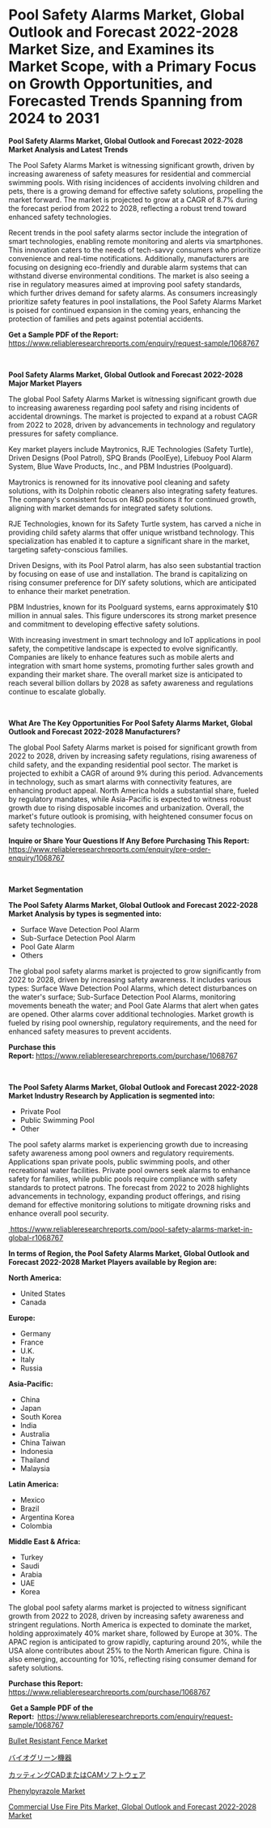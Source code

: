 <p><h1>Pool Safety Alarms Market, Global Outlook and Forecast 2022-2028 Market Size, and Examines its Market Scope, with a Primary Focus on Growth Opportunities, and Forecasted Trends Spanning from 2024 to 2031</h1></p><p><strong>Pool Safety Alarms Market, Global Outlook and Forecast 2022-2028 Market Analysis and Latest Trends</strong></p>
<p><p>The Pool Safety Alarms Market is witnessing significant growth, driven by increasing awareness of safety measures for residential and commercial swimming pools. With rising incidences of accidents involving children and pets, there is a growing demand for effective safety solutions, propelling the market forward. The market is projected to grow at a CAGR of 8.7% during the forecast period from 2022 to 2028, reflecting a robust trend toward enhanced safety technologies.</p><p>Recent trends in the pool safety alarms sector include the integration of smart technologies, enabling remote monitoring and alerts via smartphones. This innovation caters to the needs of tech-savvy consumers who prioritize convenience and real-time notifications. Additionally, manufacturers are focusing on designing eco-friendly and durable alarm systems that can withstand diverse environmental conditions. The market is also seeing a rise in regulatory measures aimed at improving pool safety standards, which further drives demand for safety alarms. As consumers increasingly prioritize safety features in pool installations, the Pool Safety Alarms Market is poised for continued expansion in the coming years, enhancing the protection of families and pets against potential accidents.</p></p>
<p><strong>Get a Sample PDF of the Report:&nbsp;</strong> <a href="https://www.reliableresearchreports.com/enquiry/request-sample/1068767">https://www.reliableresearchreports.com/enquiry/request-sample/1068767</a></p>
<p>&nbsp;</p>
<p><strong>Pool Safety Alarms Market, Global Outlook and Forecast 2022-2028 Major Market Players</strong></p>
<p><p>The global Pool Safety Alarms Market is witnessing significant growth due to increasing awareness regarding pool safety and rising incidents of accidental drownings. The market is projected to expand at a robust CAGR from 2022 to 2028, driven by advancements in technology and regulatory pressures for safety compliance.</p><p>Key market players include Maytronics, RJE Technologies (Safety Turtle), Driven Designs (Pool Patrol), SPQ Brands (PoolEye), Lifebuoy Pool Alarm System, Blue Wave Products, Inc., and PBM Industries (Poolguard). </p><p>Maytronics is renowned for its innovative pool cleaning and safety solutions, with its Dolphin robotic cleaners also integrating safety features. The company's consistent focus on R&D positions it for continued growth, aligning with market demands for integrated safety solutions.</p><p>RJE Technologies, known for its Safety Turtle system, has carved a niche in providing child safety alarms that offer unique wristband technology. This specialization has enabled it to capture a significant share in the market, targeting safety-conscious families.</p><p>Driven Designs, with its Pool Patrol alarm, has also seen substantial traction by focusing on ease of use and installation. The brand is capitalizing on rising consumer preference for DIY safety solutions, which are anticipated to enhance their market penetration.</p><p>PBM Industries, known for its Poolguard systems, earns approximately $10 million in annual sales. This figure underscores its strong market presence and commitment to developing effective safety solutions.</p><p>With increasing investment in smart technology and IoT applications in pool safety, the competitive landscape is expected to evolve significantly. Companies are likely to enhance features such as mobile alerts and integration with smart home systems, promoting further sales growth and expanding their market share. The overall market size is anticipated to reach several billion dollars by 2028 as safety awareness and regulations continue to escalate globally.</p></p>
<p>&nbsp;</p>
<p><strong>What Are The Key Opportunities For Pool Safety Alarms Market, Global Outlook and Forecast 2022-2028 Manufacturers?</strong></p>
<p><p>The global Pool Safety Alarms market is poised for significant growth from 2022 to 2028, driven by increasing safety regulations, rising awareness of child safety, and the expanding residential pool sector. The market is projected to exhibit a CAGR of around 9% during this period. Advancements in technology, such as smart alarms with connectivity features, are enhancing product appeal. North America holds a substantial share, fueled by regulatory mandates, while Asia-Pacific is expected to witness robust growth due to rising disposable incomes and urbanization. Overall, the market's future outlook is promising, with heightened consumer focus on safety technologies.</p></p>
<p><strong>Inquire or Share Your Questions If Any Before Purchasing This Report:</strong> <a href="https://www.reliableresearchreports.com/enquiry/pre-order-enquiry/1068767">https://www.reliableresearchreports.com/enquiry/pre-order-enquiry/1068767</a></p>
<p>&nbsp;</p>
<p><strong>Market Segmentation</strong></p>
<p><strong>The Pool Safety Alarms Market, Global Outlook and Forecast 2022-2028 Market Analysis by types is segmented into:</strong></p>
<p><ul><li>Surface Wave Detection Pool Alarm</li><li>Sub-Surface Detection Pool Alarm</li><li>Pool Gate Alarm</li><li>Others</li></ul></p>
<p><p>The global pool safety alarms market is projected to grow significantly from 2022 to 2028, driven by increasing safety awareness. It includes various types: Surface Wave Detection Pool Alarms, which detect disturbances on the water's surface; Sub-Surface Detection Pool Alarms, monitoring movements beneath the water; and Pool Gate Alarms that alert when gates are opened. Other alarms cover additional technologies. Market growth is fueled by rising pool ownership, regulatory requirements, and the need for enhanced safety measures to prevent accidents.</p></p>
<p><strong>Purchase this Report:&nbsp;</strong><a href="https://www.reliableresearchreports.com/purchase/1068767">https://www.reliableresearchreports.com/purchase/1068767</a></p>
<p>&nbsp;</p>
<p><strong>The Pool Safety Alarms Market, Global Outlook and Forecast 2022-2028 Market Industry Research by Application is segmented into:</strong></p>
<p><ul><li>Private Pool</li><li>Public Swimming Pool</li><li>Other</li></ul></p>
<p><p>The pool safety alarms market is experiencing growth due to increasing safety awareness among pool owners and regulatory requirements. Applications span private pools, public swimming pools, and other recreational water facilities. Private pool owners seek alarms to enhance safety for families, while public pools require compliance with safety standards to protect patrons. The forecast from 2022 to 2028 highlights advancements in technology, expanding product offerings, and rising demand for effective monitoring solutions to mitigate drowning risks and enhance overall pool security.</p></p>
<p><a href="https://www.reliableresearchreports.com/pool-safety-alarms-market-in-global-r1068767">&nbsp;https://www.reliableresearchreports.com/pool-safety-alarms-market-in-global-r1068767</a></p>
<p><strong>In terms of Region, the Pool Safety Alarms Market, Global Outlook and Forecast 2022-2028 Market Players available by Region are:</strong></p>
<p>
    <p> <strong> North America: </strong>
        <ul>
            <li>United States</li>
            <li>Canada</li>
        </ul>
        </p> 
    <p> <strong> Europe: </strong>
        <ul>
            <li>Germany</li>
            <li>France</li>
            <li>U.K.</li>
            <li>Italy</li>
            <li>Russia</li>
        </ul>
        </p> 
    <p> <strong> Asia-Pacific: </strong>
        <ul>
            <li>China</li>
            <li>Japan</li>
            <li>South Korea</li>
            <li>India</li>
            <li>Australia</li>
            <li>China Taiwan</li>
            <li>Indonesia</li>
            <li>Thailand</li>
            <li>Malaysia</li>
        </ul>
        </p> 
    <p> <strong> Latin America: </strong>
        <ul>
            <li>Mexico</li>
            <li>Brazil</li>
            <li>Argentina Korea</li>
            <li>Colombia</li>
        </ul>
        </p> 
    <p> <strong> Middle East & Africa: </strong>
        <ul>
            <li>Turkey</li>
            <li>Saudi</li>
            <li>Arabia</li>
            <li>UAE</li>
            <li>Korea</li>
        </ul>
    </p>
    </p>
<p><p>The global pool safety alarms market is projected to witness significant growth from 2022 to 2028, driven by increasing safety awareness and stringent regulations. North America is expected to dominate the market, holding approximately 40% market share, followed by Europe at 30%. The APAC region is anticipated to grow rapidly, capturing around 20%, while the USA alone contributes about 25% to the North American figure. China is also emerging, accounting for 10%, reflecting rising consumer demand for safety solutions.</p></p>
<p><strong>Purchase this Report: </strong><a href="https://www.reliableresearchreports.com/purchase/1068767">https://www.reliableresearchreports.com/purchase/1068767</a></p>
<p>&nbsp;<strong>Get a Sample PDF of the Report:&nbsp;&nbsp;</strong><a href="https://www.reliableresearchreports.com/enquiry/request-sample/1068767">https://www.reliableresearchreports.com/enquiry/request-sample/1068767</a></p>
<p><strong></strong></p>
<p><p><a href="https://medium.com/@jackiegrady1910/the-bullet-resistant-fence-market-has-grown-significantly-as-a-result-of-several-important-causes-6f8eb066da2c">Bullet Resistant Fence Market</a></p><p><a href="https://medium.com/@alonzomoenrt8956/bio-green-equipment-market-%E3%81%AF-%E3%82%B3%E3%82%B9%E3%83%88%E7%AE%A1%E7%90%86%E3%81%A8%E5%8A%B9%E7%8E%87%E5%90%91%E4%B8%8A%E3%82%92%E5%84%AA%E5%85%88%E3%81%97%E3%81%BE%E3%81%99-%E3%81%95%E3%82%89%E3%81%AB-%E5%A0%B1%E5%91%8A%E6%9B%B8%E3%81%AF%E5%B8%82%E5%A0%B4%E3%81%AE%E9%9C%80%E8%A6%81%E9%9D%A2%E3%81%A8%E4%BE%9B%E7%B5%A6%E9%9D%A2%E3%81%AE%E4%B8%A1%E6%96%B9%E3%82%92%E3%82%AB%E3%83%90%E3%83%BC%E3%81%97%E3%81%A6%E3%81%84%E3%81%BE%E3%81%99-bio-green-equipment-e0dca56bcf80">バイオグリーン機器</a></p><p><a href="https://medium.com/@alonzomoenrt8956/cutting-cad-or-cam-software-market-%E3%81%AE%E3%82%B0%E3%83%AD%E3%83%BC%E3%83%90%E3%83%AB%E5%B8%82%E5%A0%B4%E6%A6%82%E8%A6%81%E3%81%AF-%E4%B8%96%E7%95%8C%E3%81%8A%E3%82%88%E3%81%B3%E4%B8%BB%E8%A6%81%E5%B8%82%E5%A0%B4%E3%81%AB%E3%81%8A%E3%81%91%E3%82%8B%E6%A5%AD%E7%95%8C%E3%81%AB%E5%BD%B1%E9%9F%BF%E3%82%92%E4%B8%8E%E3%81%88%E3%82%8B%E4%B8%BB%E8%A6%81%E3%81%AA%E3%83%88%E3%83%AC%E3%83%B3%E3%83%89%E3%81%AB%E3%81%A4%E3%81%84%E3%81%A6-%E7%8B%AC%E8%87%AA%E3%81%AE%E8%A6%96%E7%82%B9%E3%82%92%E6%8F%90%E4%BE%9B%E3%81%97%E3%81%BE%E3%81%99-fcfb480852e3">カッティングCADまたはCAMソフトウェア</a></p><p><a href="https://issuu.com/reportprime-2/docs/phenylpyrazole-market-size-2030.ppt_5a6ac4e2564317">Phenylpyrazole Market</a></p><p><a href="https://github.com/ygfu6u/Market-Research-Report-List-1/blob/main/commercial-use-fire-pits-market-global-outlook-and-forecast-2022-2028-market.md">Commercial Use Fire Pits Market, Global Outlook and Forecast 2022-2028 Market</a></p></p>